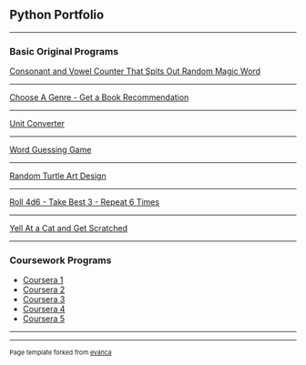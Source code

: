 ## Python Portfolio

---

### Basic Original Programs

[Consonant and Vowel Counter That Spits Out Random Magic Word](/sample_page)


---

[Choose A Genre - Get a Book Recommendation](/project2)


---
[Unit Converter](/pdf/sample_presentation.pdf)


---
[Word Guessing Game](http://example.com/)

---

[Random Turtle Art Design](http://example.com/)

---

[Roll 4d6 - Take Best 3 - Repeat 6 Times](http://example.com/)

---

[Yell At a Cat and Get Scratched](http://example.com/)

---

### Coursework Programs

- [Coursera 1](http://example.com/)
- [Coursera 2](http://example.com/)
- [Coursera 3](http://example.com/)
- [Coursera 4](http://example.com/)
- [Coursera 5](http://example.com/)

---




---
<p style="font-size:11px">Page template forked from <a href="https://github.com/evanca/quick-portfolio">evanca</a></p>
<!-- Remove above link if you don't want to attibute -->
